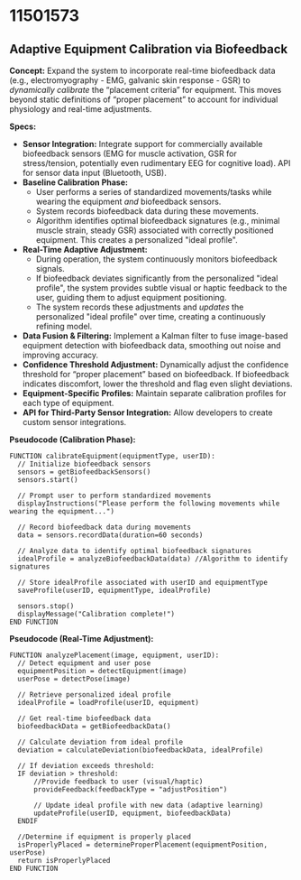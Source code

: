 # 11501573

## Adaptive Equipment Calibration via Biofeedback

**Concept:** Expand the system to incorporate real-time biofeedback data (e.g., electromyography - EMG, galvanic skin response - GSR) to *dynamically calibrate* the “placement criteria” for equipment. This moves beyond static definitions of “proper placement” to account for individual physiology and real-time adjustments.

**Specs:**

*   **Sensor Integration:** Integrate support for commercially available biofeedback sensors (EMG for muscle activation, GSR for stress/tension, potentially even rudimentary EEG for cognitive load).  API for sensor data input (Bluetooth, USB).
*   **Baseline Calibration Phase:**
    *   User performs a series of standardized movements/tasks while wearing the equipment *and* biofeedback sensors.
    *   System records biofeedback data during these movements.
    *   Algorithm identifies optimal biofeedback signatures (e.g., minimal muscle strain, steady GSR) associated with correctly positioned equipment.  This creates a personalized "ideal profile".
*   **Real-Time Adaptive Adjustment:**
    *   During operation, the system continuously monitors biofeedback signals.
    *   If biofeedback deviates significantly from the personalized "ideal profile", the system provides subtle visual or haptic feedback to the user, guiding them to adjust equipment positioning.
    *   The system records these adjustments and *updates* the personalized "ideal profile" over time, creating a continuously refining model.
*   **Data Fusion & Filtering:** Implement a Kalman filter to fuse image-based equipment detection with biofeedback data, smoothing out noise and improving accuracy.
*   **Confidence Threshold Adjustment:**  Dynamically adjust the confidence threshold for “proper placement” based on biofeedback. If biofeedback indicates discomfort, lower the threshold and flag even slight deviations.
*   **Equipment-Specific Profiles:** Maintain separate calibration profiles for each type of equipment.
*   **API for Third-Party Sensor Integration:**  Allow developers to create custom sensor integrations.

**Pseudocode (Calibration Phase):**

```
FUNCTION calibrateEquipment(equipmentType, userID):
  // Initialize biofeedback sensors
  sensors = getBiofeedbackSensors()
  sensors.start()

  // Prompt user to perform standardized movements
  displayInstructions("Please perform the following movements while wearing the equipment...")

  // Record biofeedback data during movements
  data = sensors.recordData(duration=60 seconds)

  // Analyze data to identify optimal biofeedback signatures
  idealProfile = analyzeBiofeedbackData(data) //Algorithm to identify signatures

  // Store idealProfile associated with userID and equipmentType
  saveProfile(userID, equipmentType, idealProfile)

  sensors.stop()
  displayMessage("Calibration complete!")
END FUNCTION
```

**Pseudocode (Real-Time Adjustment):**

```
FUNCTION analyzePlacement(image, equipment, userID):
  // Detect equipment and user pose
  equipmentPosition = detectEquipment(image)
  userPose = detectPose(image)

  // Retrieve personalized ideal profile
  idealProfile = loadProfile(userID, equipment)

  // Get real-time biofeedback data
  biofeedbackData = getBiofeedbackData()

  // Calculate deviation from ideal profile
  deviation = calculateDeviation(biofeedbackData, idealProfile)

  // If deviation exceeds threshold:
  IF deviation > threshold:
      //Provide feedback to user (visual/haptic)
      provideFeedback(feedbackType = "adjustPosition")

      // Update ideal profile with new data (adaptive learning)
      updateProfile(userID, equipment, biofeedbackData)
  ENDIF

  //Determine if equipment is properly placed
  isProperlyPlaced = determineProperPlacement(equipmentPosition, userPose)
  return isProperlyPlaced
END FUNCTION
```